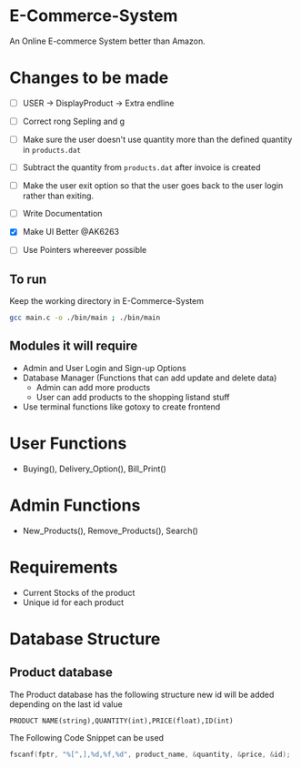 # E-Commerce-System
An Online E-commerce System better than Amazon.

# Changes to be made

- [ ] USER -> DisplayProduct -> Extra endline
- [ ] Correct rong Sepling and g
- [ ] Make sure the user doesn't use quantity more than the defined quantity in `products.dat`
- [ ] Subtract the quantity from `products.dat` after invoice is created
- [ ] Make the user exit option so that the user goes back to the user login rather than exiting.
- [ ] Write Documentation
- [x] Make UI Better @AK6263
- [ ] Use Pointers whereever possible



## To run

Keep the working directory in E-Commerce-System
``` bash
gcc main.c -o ./bin/main ; ./bin/main
```
## Modules it will require

- Admin and User Login and Sign-up Options
- Database Manager (Functions that can add update and delete data)
    - Admin can add more products
    - User can add products to the shopping listand stuff
- Use terminal functions like gotoxy to create frontend


# User Functions

- Buying(), Delivery_Option(), Bill_Print()

# Admin Functions

- New_Products(), Remove_Products(), Search()

# Requirements

- Current Stocks of the product 
- Unique id for each product

# Database Structure

## Product database

The Product database has the following structure new id will be added depending on the last id value
```
PRODUCT NAME(string),QUANTITY(int),PRICE(float),ID(int)
```
The Following Code Snippet can be used 
``` c
fscanf(fptr, "%[^,],%d,%f,%d", product_name, &quantity, &price, &id);
```

